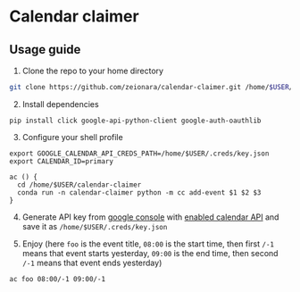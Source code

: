 # Calendar claimer

## Usage guide

1. Clone the repo to your home directory

```sh
git clone https://github.com/zeionara/calendar-claimer.git /home/$USER/calendar-claimer
```

2. Install dependencies

```
pip install click google-api-python-client google-auth-oauthlib
```

3. Configure your shell profile

```
export GOOGLE_CALENDAR_API_CREDS_PATH=/home/$USER/.creds/key.json
export CALENDAR_ID=primary

ac () {
  cd /home/$USER/calendar-claimer
  conda run -n calendar-claimer python -m cc add-event $1 $2 $3
}
```

4. Generate API key from [google console](https://console.cloud.google.com/apis) with [enabled calendar API](https://console.cloud.google.com/apis/api/calendar-json.googleapis.com) and save it as `/home/$USER/.creds/key.json`

5. Enjoy (here `foo` is the event title, `08:00` is the start time, then first `/-1` means that event starts yesterday, `09:00` is the end time, then second `/-1` means that event ends yesterday)

```
ac foo 08:00/-1 09:00/-1
```
